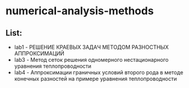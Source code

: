 # numerical-analysis-methods

## List:

* lab1 - РЕШЕНИЕ КРАЕВЫХ ЗАДАЧ МЕТОДОМ РАЗНОСТНЫХ АППРОКСИМАЦИЙ
* lab3 - Метод сеток решения одномерного нестационарного уравнения
теплопроводности
* lab4 - Аппроксимации граничных условий второго рода в методе конечных
разностей на примере уравнения теплопроводности
